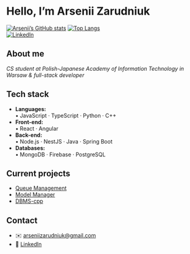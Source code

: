 # Hello, I’m Arsenii Zarudniuk

[![Arsenii’s GitHub stats](https://github-readme-stats.vercel.app/api?username=arseniizar&commits_year=2024&show_icons=true)](https://github.com/arseniizar)
[![Top Langs](https://github-readme-stats.vercel.app/api/top-langs/?username=arseniizar)](https://github.com/arseniizar)  
[![LinkedIn](https://img.shields.io/badge/-LinkedIn-blue?logo=linkedin&style=flat)](https://www.linkedin.com/in/arsenii-zarudniuk-7952b8255/)

## About me
_CS student at Polish-Japanese Academy of Information Technology in Warsaw & full-stack developer_

## Tech stack
- **Languages:**  
  • JavaScript · TypeScript · Python · C++
- **Front-end:**  
  • React · Angular
- **Back-end:**  
  • Node.js · NestJS · Java · Spring Boot
- **Databases:**  
  • MongoDB · Firebase · PostgreSQL


## Current projects
- [Queue Management](https://github.com/arseniizar/queue-management)  
- [Model Manager](https://github.com/arseniizar/model-manager)  
- [DBMS-cpp](https://github.com/arseniizar/DBMS-cpp) 

## Contact
- ✉️ arseniizarudniuk@gmail.com  
- 🔗 [LinkedIn](https://www.linkedin.com/in/arsenii-zarudniuk-7952b8255/)

